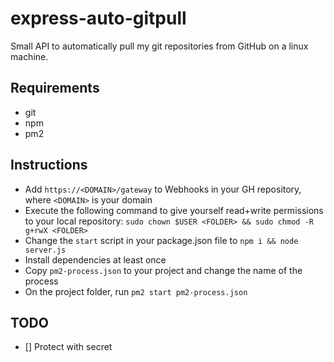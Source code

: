 # express-auto-gitpull

Small API to automatically pull my git repositories from GitHub on a linux machine.

## Requirements

- git
- npm
- pm2

## Instructions

- Add `https://<DOMAIN>/gateway` to Webhooks in your GH repository, where `<DOMAIN>` is your domain
- Execute the following command to give yourself read+write permissions to your local repository: `sudo chown $USER <FOLDER> && sudo chmod -R g+rwX <FOLDER>`
- Change the `start` script in your package.json file to `npm i && node server.js`
- Install dependencies at least once
- Copy `pm2-process.json` to your project and change the name of the process
- On the project folder, run `pm2 start pm2-process.json`

## TODO

- [] Protect with secret
